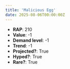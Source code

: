 ```yaml
---
title: 'Malicious Egg'
date: 2025-08-06T00:00:00Z
---
```

- **RAP**: 210
- **Value**: -1
- **Demand level**: -1
- **Trend**: -1
- **Projected?**: True
- **Hyped?**: True
- **Rare?**: True
